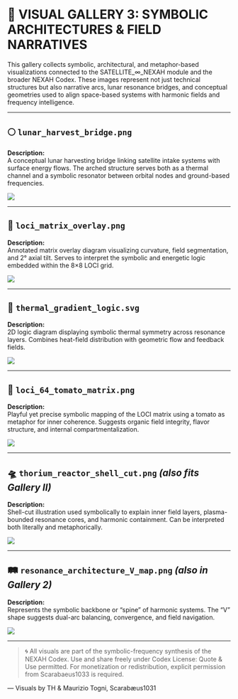 # 🌙 VISUAL GALLERY 3: SYMBOLIC ARCHITECTURES & FIELD NARRATIVES

This gallery collects symbolic, architectural, and metaphor-based visualizations connected to the SATELLITE_∞_NEXAH module and the broader NEXAH Codex. These images represent not just technical structures but also narrative arcs, lunar resonance bridges, and conceptual geometries used to align space-based systems with harmonic fields and frequency intelligence.

---

## 🌕 `lunar_harvest_bridge.png`

**Description:**  
A conceptual lunar harvesting bridge linking satellite intake systems with surface energy flows. The arched structure serves both as a thermal channel and a symbolic resonator between orbital nodes and ground-based frequencies.

![](./visuals/lunar_harvest_bridge.png)

---

## 🧭 `loci_matrix_overlay.png`

**Description:**  
Annotated matrix overlay diagram visualizing curvature, field segmentation, and 2° axial tilt. Serves to interpret the symbolic and energetic logic embedded within the 8×8 LOCI grid.

![](./visuals/LOCI_matrix_overlay.png)

---

## 🧬 `thermal_gradient_logic.svg`

**Description:**  
2D logic diagram displaying symbolic thermal symmetry across resonance layers. Combines heat-field distribution with geometric flow and feedback fields.

![](./visuals/thermal_gradient_logic.png)

---

## 🍅 `loci_64_tomato_matrix.png`

**Description:**  
Playful yet precise symbolic mapping of the LOCI matrix using a tomato as metaphor for inner coherence. Suggests organic field integrity, flavor structure, and internal compartmentalization.

![](./visuals/loci_64_tomato_matrix.png)

---

## 🛸 `thorium_reactor_shell_cut.png` *(also fits Gallery II)*

**Description:**  
Shell-cut illustration used symbolically to explain inner field layers, plasma-bounded resonance cores, and harmonic containment. Can be interpreted both literally and metaphorically.

![](./visuals/thorium_reactor_shell_cut.png)

---

## 🛤️ `resonance_architecture_V_map.png` *(also in Gallery 2)*

**Description:**  
Represents the symbolic backbone or “spine” of harmonic systems. The “V” shape suggests dual-arc balancing, convergence, and field navigation.

![](./visuals/resonance_architecture_V_map.png)

---

> 🌀 All visuals are part of the symbolic-frequency synthesis of the NEXAH Codex. Use and share freely under Codex License: Quote & Use permitted. For monetization or redistribution, explicit permission from Scarabaeus1033 is required.

— Visuals by TH & Maurizio Togni, Scarabæus1031
